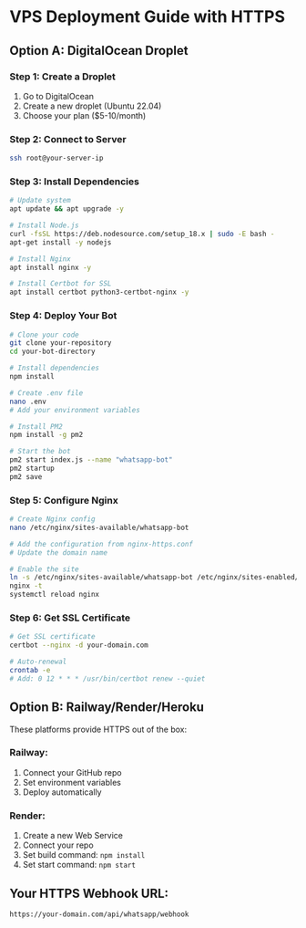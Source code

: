 # VPS Deployment Guide with HTTPS

## Option A: DigitalOcean Droplet

### Step 1: Create a Droplet
1. Go to DigitalOcean
2. Create a new droplet (Ubuntu 22.04)
3. Choose your plan ($5-10/month)

### Step 2: Connect to Server
```bash
ssh root@your-server-ip
```

### Step 3: Install Dependencies
```bash
# Update system
apt update && apt upgrade -y

# Install Node.js
curl -fsSL https://deb.nodesource.com/setup_18.x | sudo -E bash -
apt-get install -y nodejs

# Install Nginx
apt install nginx -y

# Install Certbot for SSL
apt install certbot python3-certbot-nginx -y
```

### Step 4: Deploy Your Bot
```bash
# Clone your code
git clone your-repository
cd your-bot-directory

# Install dependencies
npm install

# Create .env file
nano .env
# Add your environment variables

# Install PM2
npm install -g pm2

# Start the bot
pm2 start index.js --name "whatsapp-bot"
pm2 startup
pm2 save
```

### Step 5: Configure Nginx
```bash
# Create Nginx config
nano /etc/nginx/sites-available/whatsapp-bot

# Add the configuration from nginx-https.conf
# Update the domain name

# Enable the site
ln -s /etc/nginx/sites-available/whatsapp-bot /etc/nginx/sites-enabled/
nginx -t
systemctl reload nginx
```

### Step 6: Get SSL Certificate
```bash
# Get SSL certificate
certbot --nginx -d your-domain.com

# Auto-renewal
crontab -e
# Add: 0 12 * * * /usr/bin/certbot renew --quiet
```

## Option B: Railway/Render/Heroku

These platforms provide HTTPS out of the box:

### Railway:
1. Connect your GitHub repo
2. Set environment variables
3. Deploy automatically

### Render:
1. Create a new Web Service
2. Connect your repo
3. Set build command: `npm install`
4. Set start command: `npm start`

## Your HTTPS Webhook URL:
```
https://your-domain.com/api/whatsapp/webhook
```
